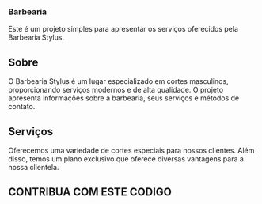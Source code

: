 ### Barbearia 

Este é um projeto simples para apresentar os serviços oferecidos pela Barbearia Stylus.



## Sobre

O Barbearia Stylus é um lugar especializado em cortes masculinos, proporcionando serviços modernos e de alta qualidade. O projeto apresenta informações sobre a barbearia, seus serviços e métodos de contato.

## Serviços

Oferecemos uma variedade de cortes especiais para nossos clientes. Além disso, temos um plano exclusivo que oferece diversas vantagens para a nossa clientela.




## CONTRIBUA COM ESTE CODIGO

  
